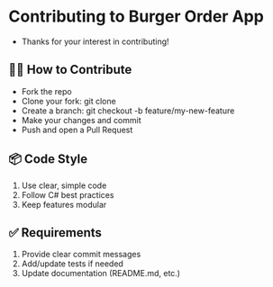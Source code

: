 # Contributing to Burger Order App

* Thanks for your interest in contributing!

## 🧑‍💻 How to Contribute

- Fork the repo
- Clone your fork: git clone
- Create a branch: git checkout -b feature/my-new-feature
- Make your changes and commit
- Push and open a Pull Request

## 📦 Code Style

1. Use clear, simple code
2. Follow C# best practices
3. Keep features modular

## ✅ Requirements

1. Provide clear commit messages
2. Add/update tests if needed
3. Update documentation (README.md, etc.)